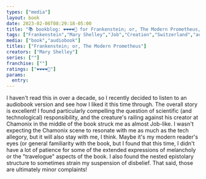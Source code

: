 ```yaml
---
types: ["media"]
layout: book
date: 2023-02-06T08:29:18-05:00
title: "📚 bookblog: ❤️❤️❤️❤️🖤 for Frankenstein; or, The Modern Prometheus, by Mary Shelley"
tags: ["Frankenstein","Mary Shelley","Job","Creation","Switzerland","audiobooks"]
media: ["book","audiobook"]
titles: ["Frankenstein; or, The Modern Prometheus"]
creators: ["Mary Shelley"]
series: [""]
franchise: [""]
ratings: ["❤️❤️❤️❤️🖤"]
params:
  entry:
---
```

I haven't read this in over a decade, so I recently decided to listen to an audiobook version and see how I liked it this time through. The overall story is excellent! I found particularly compelling the question of scientific (and technological) responsibility, and the creature's railing against his creator at Chamonix in the middle of the book struck me as almost Job-like. I wasn't expecting the Chamonix scene to resonate with me as much as the tech allegory, but it will also stay with me, I think. Maybe it's my modern reader's eyes (or general familiarity with the book, but I found that this time, I didn't have a lot of patience for some of the extended expressions of melancholy or the "travelogue" aspects of the book. I also found the nested epistolary structure to sometimes strain my suspension of disbelief. That said, those are ultimately minor complaints!
